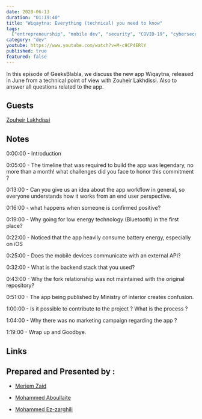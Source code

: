 ```yaml
---
date: 2020-06-13
duration: "01:19:40"
title: "Wiqaytna: Everything (technical) you need to know"
tags:
  ["entrepreneurship", "mobile dev", "security", "COVID-19", "cybersecurity"]
category: "dev"
youtube: https://www.youtube.com/watch?v=M-c9CP4ERlY
published: true
featured: false
---
```


In this episode of GeeksBlabla, we discuss the new app Wiqaytna, released in June from a technical point of view with Zouheir Lakhdissi. Also to answer all questions related to the app.

## Guests

[Zouheir Lakhdissi](https://www.facebook.com/zlakhdissi)

## Notes

0:00:00 - Introduction

0:05:00 - The timeline that was required to build the app was legendary, no more than a month! what challenges did you face to honor this commitment ?

0:13:00 - Can you give us an idea about the app workflow in general, so everyone understands how it works from an end user perspective.

0:16:00 - what happens when someone is confirmed positive?

0:19:00 - Why going for low energy technology (Bluetooth) in the first place?

0:22:00 - Noticed that the app heavily consume battery energy, especially on iOS

0:25:00 - Does the mobile devices communicate with an external API?

0:32:00 - What is the backend stack that you used?

0:43:00 - Why the fork relationship was not maintained with the original repository?

0:51:00 - The app being published by Ministry of interior creates confusion.

1:00:00 - Is it possible to contribute to the project ? What is the process ?

1:04:00 - Why there was no marketing campaign regarding the app ?

1:19:00 - Wrap up and Goodbye.

## Links

## Prepared and Presented by :

- [Meriem Zaid](https://twitter.com/_iMeriem)

- [Mohammed Aboullaite](https://twitter.com/laytoun)

- [Mohammed Ez-zarghili](https://twitter.com/ezzarghili)
